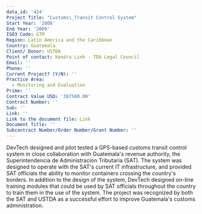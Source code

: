 ```yaml
---
data_id: '424'
Project Title: "Customs\_Transit Control System"
Start Year: '2008'
End Year: '2009'
ISO3 Code: GTM
Region: Latin America and the Caribbean
Country: Guatemala
Client/ Donor: USTDA
Point of contact: Kendra Link - TDA Legal Council
Email: ''
Phone: ''
Current Project? (Y/N): ''
Practice Area:
  - Monitoring and Evaluation
Prime: ''
Contract Value USD: '387500.00'
Contract Number: ''
Sub: ''
Link: ''
Link to the document file: Link
Document Title: ''
Subcontract Number/Order Number/Grant Number: ''
---
```

DevTech designed and pilot tested a GPS-based customs transit control system in close collaboration with Guatemala's revenue authority, the Superintendencia de Administracion Tributaria (SAT). The system was designed to operate with the SAT's current IT infrastructure, and provided SAT officials the ability to monitor containers crossing the country's borders. In addition to the design of the system, DevTech designed on-line training modules that could be used by SAT officials throughout the country to train them in the use of the system. The project was recognized by both the SAT and USTDA as a successful effort to improve Guatemala's customs administration.
